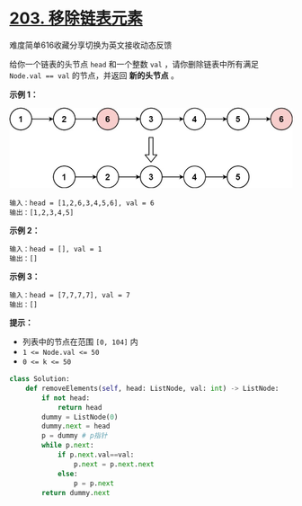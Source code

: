 # [203. 移除链表元素](https://leetcode-cn.com/problems/remove-linked-list-elements/)

难度简单616收藏分享切换为英文接收动态反馈

给你一个链表的头节点 `head` 和一个整数 `val` ，请你删除链表中所有满足 `Node.val == val` 的节点，并返回 **新的头节点** 。

 

**示例 1：**

![img](assets/removelinked-list.jpg)

```
输入：head = [1,2,6,3,4,5,6], val = 6
输出：[1,2,3,4,5]
```

**示例 2：**

```
输入：head = [], val = 1
输出：[]
```

**示例 3：**

```
输入：head = [7,7,7,7], val = 7
输出：[]
```

 

**提示：**

- 列表中的节点在范围 `[0, 104]` 内
- `1 <= Node.val <= 50`
- `0 <= k <= 50`



```python
class Solution:
    def removeElements(self, head: ListNode, val: int) -> ListNode:
        if not head:
            return head
        dummy = ListNode(0)
        dummy.next = head
        p = dummy # p指针
        while p.next:
            if p.next.val==val:
                p.next = p.next.next
            else:
                p = p.next
        return dummy.next
```

